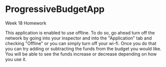 # ProgressiveBudgetApp
Week 18 Homework

This application is enabled to use offline. To do so, go ahead turn off the network by going into your inspector and into the
"Application" tab and checking "Offline" or you can simply turn off your wi-fi. Once you do that you can try adding or subtracting the 
funds from the budget you would like. You will be able to see the funds increase or decrease depending on how you use it.
